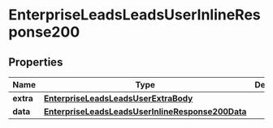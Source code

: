 # EnterpriseLeadsLeadsUserInlineResponse200

## Properties
Name | Type | Description | Notes
------------ | ------------- | ------------- | -------------
**extra** | [**EnterpriseLeadsLeadsUserExtraBody**](EnterpriseLeadsLeadsUserExtraBody.md) |  |  [optional]
**data** | [**EnterpriseLeadsLeadsUserInlineResponse200Data**](EnterpriseLeadsLeadsUserInlineResponse200Data.md) |  |  [optional]
